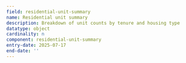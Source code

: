 ```yaml
---
field: residential-unit-summary
name: Residential unit summary
description: Breakdown of unit counts by tenure and housing type
datatype: object
cardinality: n
component: residential-unit-summary
entry-date: 2025-07-17
end-date: ''
---
```

